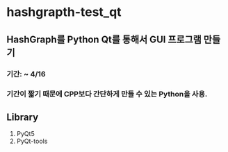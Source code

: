 # hashgrapth-test_qt

## HashGraph를 Python Qt를 통해서 GUI 프로그램 만들기

### 기간: ~ 4/16
### 기간이 짧기 때문에 CPP보다 간단하게 만들 수 있는 Python을 사용.  

## Library
 1. PyQt5
 2. PyQt-tools
